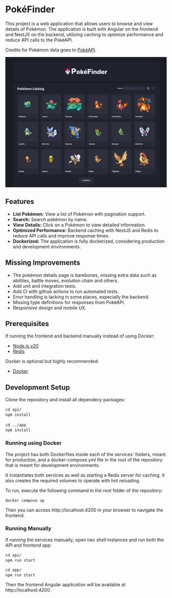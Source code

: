 # PokéFinder

This project is a web application that allows users to browse and view details of Pokémon. The application is built with Angular on the frontend and NestJS on the backend, utilizing caching to optimize performance and reduce API calls to the PokéAPI.

Credits for Pokémon data goes to [PokéAPI](https://pokeapi.co/).

![PokéFinder main page](./static/screenshot.png)

## Features

* **List Pokémon:** View a list of Pokémon with pagination support.
* **Search:** Search pokémon by name.
* **View Details:** Click on a Pokémon to view detailed information.
* **Optimized Performance:** Backend caching with NestJS and Redis to reduce API calls and improve response times.
* **Dockerized:** The application is fully dockerized, considering production and development environments.

## Missing Improvements

* The pokémon details page is barebones, missing extra data such as abilities, battle moves, evolution chain and others.
* Add unit and integration tests.
* Add CI with github actions to run automated tests.
* Error handling is lacking in some places, especially the backend.
* Missing type definitions for responses from PokéAPI.
* Responsive design and mobile UX.

## Prerequisites

If running the frontend and backend manually instead of using Docker:

* [Node.js v20](https://nodejs.org/en)
* [Redis](https://redis.io/)

Docker is optional but highly recommended:

* [Docker](https://www.docker.com/)

## Development Setup

Clone the repository and install all dependecy packages:

```shell
cd api/
npm install

cd ../app
npm install
```

### Running using Docker

The project has both Dockerfiles inside each of the services' folders, meant for production, and a docker-compose.yml file in the root of the repository that is meant for development environments.

It instantiates both services as well as starting a Redis server for caching. It also creates the required volumes to operate with hot reloading.

To run, execute the following command in the root folder of the repository:

```shell
docker compose up
```

Then you can access http://localhost:4200 in your browser to navigate the frontend.

### Running Manually

If running the services manually, open two shell instances and run both the API and frontend app:

```shell
cd api/
npm run start
```

```shell
cd app/
npm run start
```


Then the frontend Angular application will be available at http://localhost:4200.